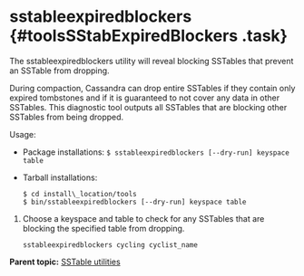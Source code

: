 # sstableexpiredblockers {#toolsSStabExpiredBlockers .task}

The sstableexpiredblockers utility will reveal blocking SSTables that prevent an SSTable from dropping.

During compaction, Cassandra can drop entire SSTables if they contain only expired tombstones and if it is guaranteed to not cover any data in other SSTables. This diagnostic tool outputs all SSTables that are blocking other SSTables from being dropped.

Usage:

-   Package installations: `$ sstableexpiredblockers [--dry-run] keyspace table`
-   Tarball installations:

    ```screen
    $ cd install\_location/tools
    $ bin/sstableexpiredblockers [--dry-run] keyspace table
    ```


1.  Choose a keyspace and table to check for any SSTables that are blocking the specified table from dropping.

    ```language-bash
    sstableexpiredblockers cycling cyclist_name
    ```


**Parent topic:** [SSTable utilities](../../cassandra/tools/toolsSSTableUtilitiesTOC.md)

